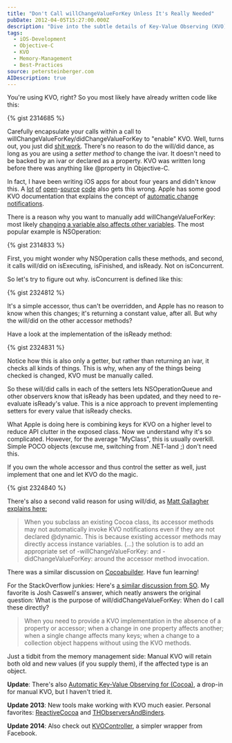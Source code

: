 ```yaml
---
title: "Don't Call willChangeValueForKey Unless It's Really Needed"
pubDate: 2012-04-05T15:27:00.000Z
description: "Dive into the subtle details of Key-Value Observing (KVO) in Objective-C, where I clarify a common misconception about willChangeValueForKey and didChangeValueForKey. Learn why these manual notifications are unnecessary when using setter methods, how automatic change notifications actually work, and when manual KVO notifications are genuinely needed. This technical deep dive includes real-world examples from popular open-source projects that get this wrong."
tags:
  - iOS-Development
  - Objective-C
  - KVO
  - Memory-Management
  - Best-Practices
source: petersteinberger.com
AIDescription: true
---
```


You're using KVO, right? So you most likely have already written code like this:

{% gist 2314685 %}

Carefully encapsulate your calls within a call to willChangeValueForKey/didChangeValueForKey to "enable" KVO.
Well, turns out, you just did [shit work](http://files.sharenator.com/shit_Engineer_explains_why_lightsabers_WOULDNT_work-s600x477-89574-580.jpg). There's no reason to do the will/did dance, as long as you are using a *setter method* to change the ivar. It doesn't need to be backed by an ivar or declared as a property. KVO was written long before there was anything like @property in Objective-C.

In fact, I have been writing iOS apps for about four years and didn't know this. A [lot](https://github.com/mattt/TTTAttributedLabel/blob/d09777b2875381d660d1a183c0cb41b7f1068a32/TTTAttributedLabel.m#L226) [of](https://github.com/quamen/noise/blob/2021a1e9348ee9bb9c17b42f32f498d569b22d5e/Message.m#L20) [open](https://github.com/artifacts/microcosm/blob/a5adb56469aad80897f3496d71b150b6f3cbbcd7/TextureAtlas.m#L63)-[source](https://github.com/blommegard/HSPlayer/blob/6f4bb5215dd1f30a71d3fcdba46e3a7bcf3a84d1/HSPlayer/HSPlayerView.m#L278) [code](https://github.com/abrahamvegh/AVWebViewController/blob/f24720b414106ecb7bcd4a0ad5f7c6e34a1f2c8f/AVWebViewController.m#L64) also gets this wrong. Apple has some good KVO documentation that explains the concept of [automatic change notifications](http://developer.apple.com/library/mac/#documentation/Cocoa/Conceptual/KeyValueObserving/Articles/KVOCompliance.html#//apple_ref/doc/uid/20002178-BAJEAIEE).

There is a reason why you want to manually add willChangeValueForKey: most likely [changing a variable also affects other variables](https://github.com/BigZaphod/Chameleon/blob/d8a6d6c680abe4609ddad7b24f154f0166e486fa/UIKit/Classes/UIView.m#L224). The most popular example is NSOperation:

{% gist 2314833 %}

First, you might wonder why NSOperation calls these methods, and second, it calls will/did on isExecuting, isFinished, and isReady. Not on isConcurrent.

So let's try to figure out why. isConcurrent is defined like this:

{% gist 2324812 %}

It's a simple accessor, thus can't be overridden, and Apple has no reason to know when this changes; it's returning a constant value, after all. But why the will/did on the other accessor methods?

Have a look at the implementation of the isReady method:

{% gist 2324831 %}

Notice how this is also only a getter, but rather than returning an ivar, it checks all kinds of things. This is why, when any of the things being checked is changed, KVO must be manually called.

So these will/did calls in each of the setters lets NSOperationQueue and other observers know that isReady has been updated, and they need to re-evaluate isReady's value. This is a nice approach to prevent implementing setters for every value that isReady checks.

What Apple is doing here is combining keys for KVO on a higher level to reduce API clutter in the exposed class. Now we understand why it's so complicated. However, for the average "MyClass", this is usually overkill. Simple POCO objects (excuse me, switching from .NET-land ;) don't need this.

If you own the whole accessor and thus control the setter as well, just implement that one and let KVO do the magic.

{% gist 2324840 %}

There's also a second valid reason for using will/did, as [Matt Gallagher explains here:](http://cocoawithlove.com/2008/12/ordereddictionary-subclassing-cocoa.html)

> When you subclass an existing Cocoa class, its accessor methods may not automatically invoke KVO notifications even if they are not declared @dynamic. This is because existing accessor methods may directly access instance variables. (...) the solution is to add an appropriate set of -willChangeValueForKey: and -didChangeValueForKey: around the accessor method invocation.

There was a similar discussion on [Cocoabuilder](http://www.cocoabuilder.com/archive/cocoa/203855-why-kvo-did-will-change-methods-in-nsoperation.html). Have fun learning!

For the StackOverflow junkies: Here's [a similar discussion from SO](http://stackoverflow.com/questions/4346810/when-to-use-kvo-willchangevalueforkey-didchangevalueforkey). My favorite is Josh Caswell's answer, which neatly answers the original question: What is the purpose of will/didChangeValueForKey: When do I call these directly?

> When you need to provide a KVO implementation in the absence of a property or accessor; when a change in one property affects another; when a single change affects many keys; when a change to a collection object happens without using the KVO methods.

Just a tidbit from the memory management side: Manual KVO will retain both old and new values (if you supply them), if the affected type is an object.

**Update**: There's also [Automatic Key-Value Observing for (Cocoa)](https://github.com/github/akvo), a drop-in for manual KVO, but I haven't tried it.

**Update 2013**: New tools make working with KVO much easier. Personal favorites: [ReactiveCocoa](https://github.com/ReactiveCocoa/ReactiveCocoa) and [THObserversAndBinders](https://github.com/th-in-gs/THObserversAndBinders).

**Update 2014**: Also check out [KVOController](https://github.com/facebook/KVOController), a simpler wrapper from Facebook.